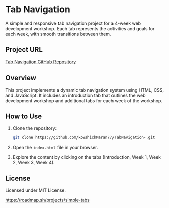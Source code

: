 # Tab Navigation

A simple and responsive tab navigation project for a 4-week web development workshop. Each tab represents the activities and goals for each week, with smooth transitions between them.

## Project URL

[Tab Navigation GitHub Repository](https://github.com/kowshickMaran77/TabNavigation-.git)

## Overview

This project implements a dynamic tab navigation system using HTML, CSS, and JavaScript. It includes an introduction tab that outlines the web development workshop and additional tabs for each week of the workshop.

## How to Use

1. Clone the repository:
    ```bash
    git clone https://github.com/kowshickMaran77/TabNavigation-.git
    ```

2. Open the `index.html` file in your browser.

3. Explore the content by clicking on the tabs (Introduction, Week 1, Week 2, Week 3, Week 4).

## License

Licensed under MIT License.

https://roadmap.sh/projects/simple-tabs
